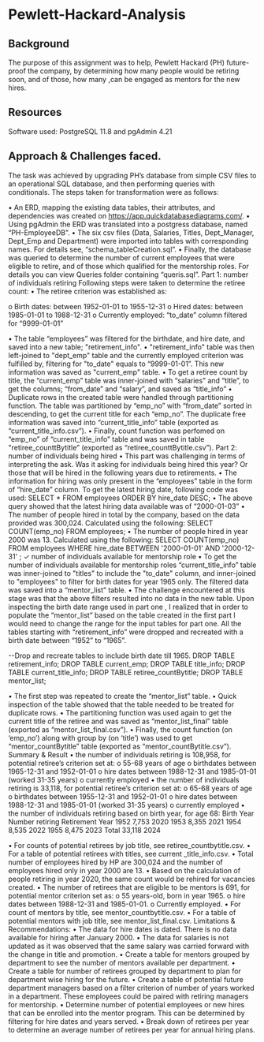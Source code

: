 # Pewlett-Hackard-Analysis
## Background
The purpose of this assignment was to help, Pewlett Hackard (PH) future-proof the company, by determining how many people would be retiring soon, and of those, how many ,can be engaged as mentors for the new hires. 
## Resources
Software used: PostgreSQL 11.8 and pgAdmin 4.21
## Approach & Challenges faced.
The task was achieved by upgrading PH’s database from simple CSV files to an operational SQL database, and then performing queries with conditionals. The steps taken for transformation were as follows:

  •	An ERD, mapping the existing data tables, their attributes, and dependencies was created on https://app.quickdatabasediagrams.com/. 
  •	Using pgAdmin the ERD was translated into a postgress database, named “PH-EmployeeDB”.
  •	The six csv files (Data, Salaries, Titles, Dept_Manager, Dept_Emp and Department) were imported into tables with corresponding names. For details see, “schema_tableCreation.sql”.
  •	Finally, the database was queried to determine the number of current employees that were eligible to retire, and of those which qualified for the mentorship roles. For details you can view Queries folder containing “queris.sql”.
Part 1: number of individuals retiring
Following steps were taken to determine the retiree count:
•	The retiree criterion was established as: 

o	Birth dates: between 1952-01-01 to 1955-12-31
o	Hired dates: between 1985-01-01 to 1988-12-31
o	Currently employed: “to_date” column filtered for “9999-01-01”

•	The table “employees” was filtered for the birthdate, and hire date, and saved into a new table; "retirement_info".
•	"retirement_info" table was then left-joined to "dept_emp" table and the currently employed criterion was fulfilled by, filtering for "to_date" equals to “9999-01-01”. This new information was saved as "current_emp" table.
•	To get a retiree count by title, the “current_emp” table was inner-joined with “salaries” and “title”, to get the columns; “from_date” and “salary”, and saved as “title_info”
•	Duplicate rows in the created table were handled through partitioning function. The table was partitioned by “emp_no” with “from_date” sorted in descending, to get the current title for each “emp_no”. The duplicate free information was saved into “current_title_info” table (exported as “current_title_info.csv”).
•	Finally, count function was perfomed on “emp_no” of “current_title_info” table and was saved in table "retiree_counttBytitle” (exported as “retiree_counttBytitle.csv”).
Part 2: number of individuals being hired
•	This part was challenging in terms of interpreting the ask. Was it asking for individuals being hired this year? Or those that will be hired in the following years due to retirements.
•	The information for hiring was only present in the “employees” table in the form of “hire_date” column. To get the latest hiring date, following code was used:
SELECT * FROM employees ORDER BY hire_date DESC;
•	The above query showed that the latest hiring data available was of “2000-01-03”
•	The number of people hired in total by the company, based on the data provided was 300,024. Calculated using the following:
SELECT COUNT(emp_no) FROM employees;
•	The number of people hired in year 2000 was 13. Calculated using the following:
SELECT COUNT(emp_no) FROM employees
WHERE hire_date BETWEEN '2000-01-01' AND '2000-12-31' ;
 ✓ number of individuals available for mentorship role
•	To get the number of individuals available for mentorship roles “current_title_info” table  was inner-joined to "titles" to include the "to_date" column, and inner-joined to "employees" to filter for birth dates for year 1965 only.  The filtered data was saved into a “mentor_list” table.
•	The challenge encountered at this stage was that the above filters resulted into no data in the new table. Upon inspecting the birth date range used in part one , I realized that in order to populate the “mentor_list” based on the table created in the first part I would need to change the range for the input tables for part one. All the tables starting with “retirement_info” were dropped and recreated with a birth date between “1952” to “1965”.

--Drop and recreate tables to include birth date till 1965.
DROP TABLE retirement_info;
DROP TABLE current_emp;
DROP TABLE title_info;
DROP TABLE current_title_info;
DROP TABLE retiree_countBytitle;
DROP TABLE mentor_list;

•	The first step was repeated to create the “mentor_list” table.
•	Quick inspection of the table showed that the table needed to be treated for duplicate rows.
•	The partitioning function was used again to get the current title of the retiree and was saved as “mentor_list_final” table (exported as “mentor_list_final.csv”).
•	Finally, the count function (on ‘emp_no’) along with group by (on ‘title’)  was used to get “mentor_countBytitle” table (exported as “mentor_countBytitle.csv”).
Summary & Result
•	the number of individuals retiring is 108,958, for potential retiree’s criterion set at:
o	55-68 years of age
o	birthdates between 1965-12-31 and 1952-01-01
o	hire dates between 1988-12-31 and 1985-01-01 (worked 31-35 years) 
o	currently employed
•	the number of individuals retiring is 33,118, for potential retiree’s criterion set at: 
o	65-68 years of age
o	birthdates between 1955-12-31 and 1952-01-01
o	hire dates between 1988-12-31 and 1985-01-01 (worked 31-35 years) 
o	currently employed
•	the number of individuals retiring based on birth year, for age 68:
Birth Year	Number retiring	Retirement Year
1952	7,753	2020
1953	8,355	2021
1954	8,535	2022
1955	8,475	2023
Total	33,118	2024

•	For counts of potential retirees by job title, see retiree_countbytitle.csv.
•	For a table of potential retirees with titles, see current _title_info.csv.
•	Total number of employees hired by HP are 300,024 and the number of employees hired only in year 2000 are 13.
•	Based on the calculation of people retiring in year 2020, the same count would be rehired for vacancies created.
•	The number of retirees that are eligible to be mentors is 691, for potential mentor criterion set as:
o	55 years-old, born in year 1965.
o	hire dates between 1988-12-31 and 1985-01-01.
o	Currently employed.
•	For count of mentors by title, see mentor_countbytitle.csv.
•	For a table of potential mentors with job title, see mentor_list_final.csv.
Limitations & Recommendations:
•	The data for hire dates is dated. There is no data available for hiring after January 2000.
•	The data for salaries is not updated as it was observed that the same salary was carried forward with the change in title and promotion.
•	Create a table for mentors grouped by department to see the number of mentors available per department.
•	Create a table for number of retirees grouped by department to plan for department wise hiring for the future.
•	Create a table of potential future department managers based on a filter criterion of number of years worked in a department. These employees could be paired with retiring managers for mentorship.
•	Determine number of potential employees or new hires that can be enrolled into the mentor program. This can be determined by filtering for hire dates and years served.
•	Break down of retirees per year to determine an average number of retirees per year for annual hiring plans.

